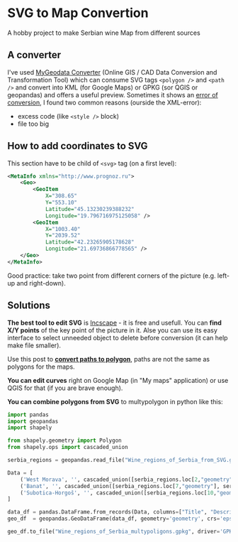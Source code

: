 # SVG to Map Convertion
A hobby project to make Serbian wine Map from different sources

## A converter

I've used [MyGeodata Converter](https://mygeodata.cloud/converter/) (Online GIS / CAD Data Conversion and Transformation Tool) which can consume SVG tags `<polygon />` and `<path />` and convert into KML (for Google Maps) or GPKG (sor QGIS or geopandas) and offers a useful preview. Sometimes it shows an [error of conversion](https://gis.stackexchange.com/questions/388638/converting-svg-files-to-geojson/483476#483476), I found two common reasons (ourside the XML-error):
* excess code (like `<style />` block)
* file too big

## How to add coordinates to SVG

This section have to be child of `<svg>` tag (on a first level):
```xml
<MetaInfo xmlns="http://www.prognoz.ru">
    <Geo>
        <GeoItem
            X="308.65"
            Y="553.10"
            Latitude="45.13230239388232"
            Longitude="19.796716975125058" />
        <GeoItem
            X="1003.40"
            Y="2039.52"
            Latitude="42.23265905178628"
            Longitude="21.69736866778565" />
    </Geo>
</MetaInfo>
```

Good practice: take two point from different corners of the picture (e.g. left-up and right-down).

## Solutions

**The best tool to edit SVG** is [Incscape](https://inkscape.org) - it is free and usefull. You can **find X/Y points** of the key point of the picture in it. Alse you can use its easy interface to select unneeded object to delete before conversion (it can help make file smaller). 

Use this post to [**convert paths to polygon**](https://alpha.inkscape.org/vectors/www.inkscapeforum.com/viewtopic8ac5.html?t=9597), paths are not the same as polygons for the maps. 

**You can edit curves** right on Google Map (in "My maps" application) or use QGIS for that (if you are brave enough).

**You can combine polygons from SVG** to multypolygon in python like this:
```python
import pandas
import geopandas 
import shapely

from shapely.geometry import Polygon
from shapely.ops import cascaded_union

serbia_regions = geopandas.read_file("Wine_regions_of_Serbia_from_SVG.gpkg")

Data = [
    ('West Morava', '', cascaded_union([serbia_regions.loc[2,"geometry"], serbia_regions.loc[3,"geometry"]])),
    ('Banat', '', cascaded_union([serbia_regions.loc[7,"geometry"], serbia_regions.loc[8,"geometry"], serbia_regions.loc[9,"geometry"]])),
    ('Subotica-Horgoš', '', cascaded_union([serbia_regions.loc[10,"geometry"], serbia_regions.loc[11,"geometry"], serbia_regions.loc[12,"geometry"]]))
]

data_df = pandas.DataFrame.from_records(Data, columns=["Title", "Description","geometry"])
geo_df  = geopandas.GeoDataFrame(data_df, geometry='geometry', crs='epsg:4326')

geo_df.to_file("Wine_regions_of_Serbia_multypoligons.gpkg", driver='GPKG')
```
